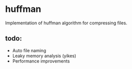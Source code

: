 # huffman

Implementation of huffman algorithm for compressing files.

## todo:
- Auto file naming
- Leaky memory analysis (yikes)
- Performance improvements